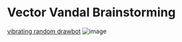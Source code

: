 # Vector Vandal Brainstorming

[vibrating random drawbot](https://youtu.be/Dw1vx1gxEks?si=99Ed5pnqTJO-H7yT)
![image](https://github.com/opensourcemanufacturing/VectorVandal/assets/11083514/6556dbaf-c580-4908-a09d-551e175bc402)
